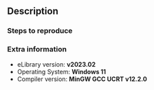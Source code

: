 ## Description
<!--
If your issue is a bugreport, this means describing what you did,
what did you want to happen and what actually did happen.

If your issue is a feature request, describe the feature and why do you
want it.
-->


### Steps to reproduce
<!--
This is only relevant for bug reports, but if you do have one,
please provide a minimal set of steps to reproduce the problem.

Usually this means providing a small and self-contained code using doctest
and specifying compiler flags/tools used if relevant.
-->


### Extra information
<!--
Fill in any extra information that might be important for your issue.

If your issue is a bugreport, definitely fill out at least the following.
-->
* eLibrary version: **v2023.02**
* Operating System: **Windows 11**
* Compiler version: **MinGW GCC UCRT v12.2.0**
